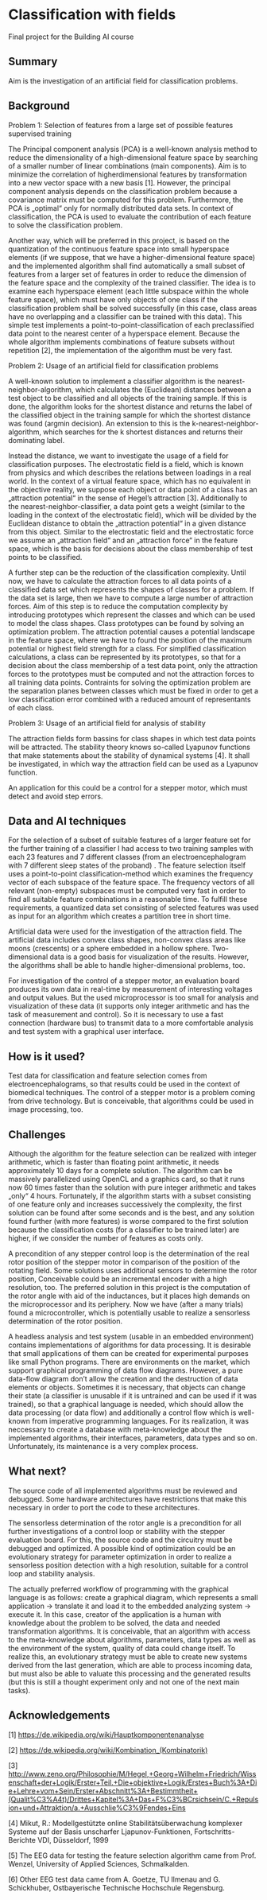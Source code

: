 
# Classification with fields

Final project for the Building AI course

## Summary

Aim is the investigation of an artificial field for classification problems.

## Background

Problem 1: Selection of features from a large set of possible features supervised training

The Principal component analysis (PCA) is a well-known analysis method to reduce the dimensionality of a high-dimensional feature space by searching of a smaller number of linear combinations (main components). Aim is to minimize the correlation of higherdi­mensional features by transformation into a new vector space with a new basis [1]. However, the principal component analysis depends on the classification problem because a covariance matrix must be computed for this problem. Furthermore, the PCA is „optimal“ only for normally distributed data sets. In context of classification, the PCA is used to evaluate the contribution of each feature to solve the classification problem.

Another way, which will be preferred in this project, is based on the quantization of the continuous feature space into small hyperspace elements (if we suppose, that we have a higher-dimensional feature space) and the implemented algorithm shall find automatically a small subset of features from a larger set of features in order to reduce the dimension of the feature space and the complexity of the trained classifier. The idea is to examine each hyperspace element (each little subspace within the whole feature space), which must have only objects of one class if the classification problem shall be solved successfully (in this case, class areas have no overlapping and a classifier can be trained with this data). This simple test implements a point-to-point-classification of each preclassified data point to the nearest center of a hyperspace element. Because the whole algorithm implements combinations of feature subsets without repetition [2], the implementation of the algorithm must be very fast.

Problem 2: Usage of an artificial field for classification problems

A well-known solution to implement a classifier algorithm is the nearest-neighbor-algo­rithm, which calculates the (Euclidean) distances between a test object to be classified and all objects of the training sample. If this is done, the algorithm looks for the shortest distance and returns the label of the classified object in the training sample for which the shortest distance was found (argmin decision). An extension to this is the k-nearest-neighbor-algorithm, which searches for the k shortest distances and returns their domina­ting label.

Instead the distance, we want to investigate the usage of a field for classification purposes. The electrostatic field is a field, which is known from physics and which describes the relations between loadings in a real world. In the context of a virtual feature space, which has no equivalent in the objective reality, we suppose each object or data point of a class has an „attraction potential“ in the sense of Hegel’s attraction [3]. Additionally to the nearest-neighbor-classifier, a data point gets a weight (similar to the loading in the context of the electrostatic field), which will be divided by the Euclidean distance to obtain the „attraction potential“ in a given distance from this object. Similar to the electrostatic field and the electrostatic force we assume an „attraction field“ and an „attraction force“ in the feature space, which is the basis for decisions about the class membership of test points to be classified.

A further step can be the reduction of the classification complexity. Until now, we have to calculate the attraction forces to all data points of a classified data set which represents the shapes of classes for a problem. If the data set is large, then we have to compute a large number of attraction forces. Aim of this step is to reduce the computation complexity by introducing prototypes which represent the classes and which can be used to model the class shapes. Class prototypes can be found by solving an optimization problem. The attraction potential causes a potential landscape in the feature space, where we have to found the position of the maximum potential or highest field strength for a class. For simplified classification calculations, a class can be represented by its prototypes, so that for a decision about the class membership of a test data point, only the attraction forces to the prototypes must be computed and not the attraction forces to all training data points. Contraints for solving the optimization problem are the separation planes between classes which must be fixed in order to get a low classification error combined with a reduced amount of representants of each class.

Problem 3: Usage of an artificial field for analysis of stability

The attraction fields form bassins for class shapes in which test data points will be attracted. The stability theory knows so-called Lyapunov functions that make statements  about the stability of dynamical systems [4]. It shall be investigated, in which way the attraction field can be used as a Lyapunov function.

An application for this could be a control for a stepper motor, which must detect and avoid step errors.

## Data and AI techniques

For the selection of a subset of suitable features of a larger feature set for the further training of a classifier I had access to two training samples with each 23 features and 7 different classes (from an electroencephalogram with 7 different sleep states of the proband) . The feature selection itself uses a point-to-point classification-method which examines the frequency vector of each subspace of the feature space. The frequency vectors of all relevant (non-empty) subspaces must be computed very fast in order to find all suitable feature combinations in a reasonable time. To fulfill these requirements, a quantized data set consisting of selected features was used as input for an algorithm which creates a partition tree in short time.

Artificial data were used for the investigation of the attraction field. The artificial data includes convex class shapes, non-convex class areas like moons (crescents) or a sphere embedded in a hollow sphere. Two-dimensional data is a good basis for visualization of the results. However, the algorithms shall be able to handle higher-dimensional problems, too.

For investigation of the control of a stepper motor, an evaluation board produces its own data in real-time by measurement of interesting voltages and output values. But the used microprocessor is too small for analysis and visualization of these data (it supports only integer arithmetic and has the task of measurement and control). So it is necessary to use a fast connection (hardware bus) to transmit data to a more comfortable analysis and test system with a graphical user interface.


## How is it used?

Test data for classification and feature selection comes from electroencephalograms, so that results could be used in the context of biomedical techniques. The control of a stepper motor is a problem coming from drive technology. But is conceivable, that algorithms could be used in image processing, too.


## Challenges

Although the algorithm for the feature selection can be realized with integer arithmetic, which is faster than floating point arithmetic, it needs approximately 10 days for a complete solution. The algorithm can be massively parallelized using OpenCL and a graphics card, so that it runs now 60 times faster than the solution with pure integer arithmetic and takes „only“ 4 hours. Fortunately, if the algorithm starts with a subset consisting of one feature only and increases successively the complexity, the first solution can be found after some seconds and is the best, and any solution found further (with more features) is worse compared to the first solution because the classification costs (for a classifier to be trained later) are higher, if we consider the number of features as costs only.

A precondition of any stepper control loop is the determination of the real rotor position of the stepper motor in comparison of the position of the rotating field. Some solutions uses additional sensors to determine the rotor position, Conceivable could be an incremental encoder with a high resolution, too. The preferred solution in this project is the computation of the rotor angle with aid of the inductances, but it places high demands on the microprocessor and its periphery. Now we have (after a many trials) found a microcontroller, which is potentially usable to realize a sensorless determination of the rotor position.

A headless analysis and test system (usable in an embedded environment) contains imple­mentations of algorithms for data processing. It is desirable that small applications of them can be created for experimental purposes like small Python programs. There are environ­ments on the market, which support graphical programming of data flow diagrams. However, a pure data-flow diagram don’t allow the creation and the destruction of data elements or objects. Sometimes it is necessary, that objects can change their state (a classifier is unusable if it is untrained and can be used if it was trained), so that a graphical language is needed, which should allow the data processing (or data flow) and additionally a control flow which is well-known from imperative programming languages. For its realization, it was neccessary to create a database with meta-knowledge about the implemented algorithms, their interfaces, parameters, data types and so on. Unfortunately, its maintenance is a very complex process. 


## What next?

The source code of all implemented algorithms must be reviewed and debugged. Some hardware architectures have restrictions that make this necessary in order to port the code to these architectures.

The sensorless determination of the rotor angle is a precondition for all further investigations of a control loop or stability with the stepper evaluation board. For this, the source code and the circuitry must be debugged and optimized. A possible kind of optimization could be an evolutionary strategy for parameter optimization in order to realize a sensorless position detection with a high resolution, suitable for a control loop and stability analysis.

The actually preferred workflow of programming with the graphical language is as follows: create a graphical diagram, which represents a small application → translate it and load it to the embedded analyzing system → execute it. In this case, creator of the application is a human with knowledge about the problem to be solved, the data and needed transformation algorithms. It is conceivable, that an algorithm with access to the meta-knowledge about algorithms, parameters, data types as well as the environment of the system, quality of data could change itself. To realize this, an evolutionary strategy must be able to create new systems derived from the last generation, which are able to process incoming data, but must also be able to valuate this processing and the generated results (but this is still a thought experiment only and not one of the next main tasks).


## Acknowledgements

[1]	https://de.wikipedia.org/wiki/Hauptkomponentenanalyse

[2]	https://de.wikipedia.org/wiki/Kombination_(Kombinatorik)

[3]	http://www.zeno.org/Philosophie/M/Hegel,+Georg+Wilhelm+Friedrich/Wissenschaft+der+Logik/Erster+Teil.+Die+objektive+Logik/Erstes+Buch%3A+Die+Lehre+vom+Sein/Erster+Abschnitt%3A+Bestimmtheit+(Qualit%C3%A4t)/Drittes+Kapitel%3A+Das+F%C3%BCrsichsein/C.+Repulsion+und+Attraktion/a.+Ausschlie%C3%9Fendes+Eins 

[4]	Mikut, R.: Modellgestützte online Stabilitätsüberwachung komplexer Systeme auf der Basis 	unscharfer Ljapunov-Funktionen, Fortschritts-Berichte VDI, Düsseldorf, 1999

[5]	The EEG data for testing the feature selection algorithm came from Prof. Wenzel, University 	of Applied Sciences, Schmalkalden.

[6]	Other EEG test data came from A. Goetze, TU Ilmenau and G. Schickhuber, Ostbayerische Technische Hochschule Regensburg.
